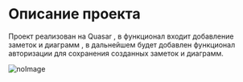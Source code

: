 # Описание проекта
Проект реализован на Quasar , в функционал входит добавление заметок и диаграмм , в дальнейшем будет добавлен функционал авторизации для сохранения созданных заметок и диаграмм.

![noImage](https://i.imgur.com/6xehl2O.png)
